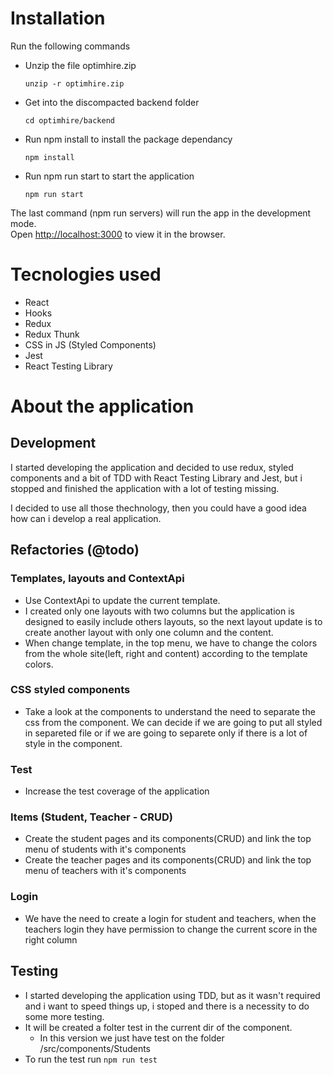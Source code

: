 # Installation

Run the following commands

 - Unzip the file optimhire.zip
    ```
    unzip -r optimhire.zip
    ```

 - Get into the discompacted backend folder
    ```
    cd optimhire/backend
    ```

 - Run npm install to install the package dependancy
    ```
    npm install
    ```

 - Run npm run start to start the application
    ```
    npm run start
    ```

The last command (npm run servers) will run the app in the development mode.\
Open [http://localhost:3000](http://localhost:3000) to view it in the browser.

# Tecnologies used

 - React
 - Hooks
 - Redux
 - Redux Thunk
 - CSS in JS (Styled Components)
 - Jest
 - React Testing Library

# About the application

## Development
I started developing the application and decided to use redux, styled components and a bit of TDD with React Testing Library and Jest, but i stopped and finished the application with a lot of testing missing.

I decided to use all those thechnology, then you could have a good idea how can i develop a real application.

## Refactories (@todo)

### Templates, layouts and ContextApi

- Use ContextApi to update the current template.
- I created only one layouts with two columns but the application is designed to easily include others layouts, so the next layout update is to create another layout with only one column and the content.
- When change template, in the top menu, we have to change the colors from the whole site(left, right and content) according to the template colors.

### CSS styled components

- Take a look at the components to understand the need to separate the css from the component. We can decide if we are going to put all styled in separeted file or if we are going to separete only if there is a lot of style in the component.

### Test

- Increase the test coverage of the application

### Items (Student, Teacher - CRUD)

- Create the student pages and its components(CRUD) and link the top menu of students with it's components
- Create the teacher pages and its components(CRUD) and link the top menu of teachers with it's components

### Login

- We have the need to create a login for student and teachers, when the teachers login they have permission to change the current score in the right column

## Testing

  - I started developing the application using TDD, but as it wasn't required and i want to speed things up, i stoped and there is a necessity to do some more testing.
  - It will be created a folter test in the current dir of the component.
      - In this version we just have test on the folder /src/components/Students
  - To run the test run  `npm run test`
